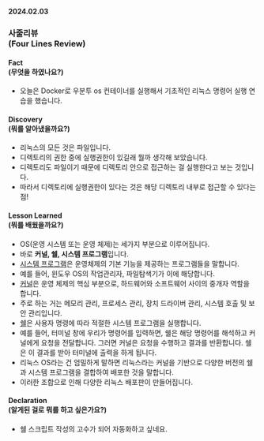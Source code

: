 **2024.02.03**

### 사줄리뷰<br>(Four Lines Review)</br>

#### Fact<br>(무엇을 하였나요?)</br>
- 오늘은 Docker로 우분투 os 컨테이너를 실행해서 기초적인 리눅스 명령어 실행 연습을 했습니다.

#### Discovery<br>(뭐를 알아냈을까요?)</br>
- 리눅스의 모든 것은 파일입니다.
- 디렉토리의 권한 중에 실행권한이 있길래 뭘까 생각해 보았습니다.
- 디렉토리도 파일이기 때문에 디렉토리 안으로 접근하는 걸 실행한다고 보는 것입니다.
- 따라서 디렉토리에 실행권한이 있다는 것은 해당 디렉토리 내부로 접근할 수 있다는 점!

#### Lesson Learned<br>(뭐를 배웠을까요?)</br>
- OS(운영 시스템 또는 운영 체제)는 세가지 부분으로 이루어집니다.
- 바로 **커널, 쉘, 시스템 프로그램**입니다.
- <u>시스템 프로그램</u>은 운영체제의 기본 기능을 제공하는 프로그램들을 말합니다.
- 예를 들어, 윈도우 OS의 작업관리자, 파일탐색기가 이에 해당합니다.
- <u>커널</u>은 운영 체제의 핵심 부분으로, 하드웨어와 소프트웨어 사이의 중개자 역할을 합니다.
- 주로 하는 거는 메모리 관리, 프로세스 관리, 장치 드라이버 관리, 시스템 호출 및 보안 관리입니다.
- <u>쉘</u>은 사용자 명령에 따라 적절한 시스템 프로그램을 실행합니다.
- 예를 들어, 터미널 창에 우리가 명령어를 입력하면, 쉘은 해당 명령어를 해석하고 커널에게 요청을 전달합니다. 그러면 커널은 요청을 수행하고 결과를 반환합니다. 쉘은 이 결과를 받아 터미널에 출력을 하게 됩니다.
- 리눅스 OS라는 건 엄밀하게 말하면 리눅스라는 커널을 기반으로 다양한 버전의 쉘과 시스템 프로그램을 결합하여 배포한 것을 말합니다.
- 이러한 조합으로 인해 다양한 리눅스 배포판이 만들어집니다.

#### Declaration<br>(알게된 걸로 뭐를 하고 싶은가요?)</br>
- 쉘 스크립트 작성의 고수가 되어 자동화하고 싶네요.